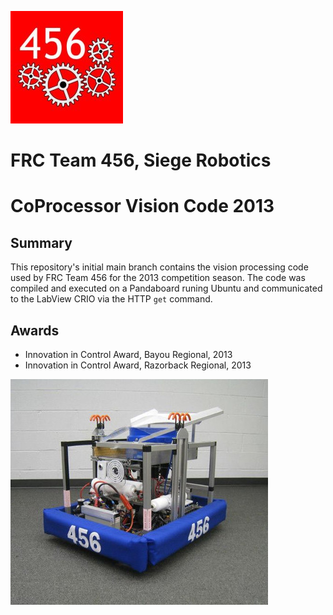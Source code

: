 
![Alt text](img/FRC_Team456_logo.png)

FRC Team 456, Siege Robotics 
============
CoProcessor Vision Code 2013
=================================

Summary
-------

This repository's initial main branch contains the vision processing
code used by FRC Team 456 for the 2013 competition season.  The code
was compiled and executed on a Pandaboard runing Ubuntu and communicated
to the LabView CRIO via the HTTP `get` command.

Awards
------
* Innovation in Control Award, Bayou Regional, 2013
* Innovation in Control Award, Razorback Regional, 2013

![Alt text](img/2013_robot_photo.jpg)



